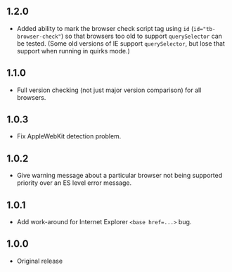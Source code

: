 ## 1.2.0

* Added ability to mark the browser check script tag using `id` (`id="tb-browser-check"`) so that browsers too old to support `querySelector` can be tested. (Some old versions of IE support `querySelector`, but lose that support when running in quirks mode.) 

## 1.1.0

* Full version checking (not just major version comparison) for all browsers.

## 1.0.3

* Fix AppleWebKit detection problem.

## 1.0.2

* Give warning message about a particular browser not being supported priority over an ES level error message.

## 1.0.1

* Add work-around for Internet Explorer `<base href=...>` bug.

## 1.0.0

* Original release
